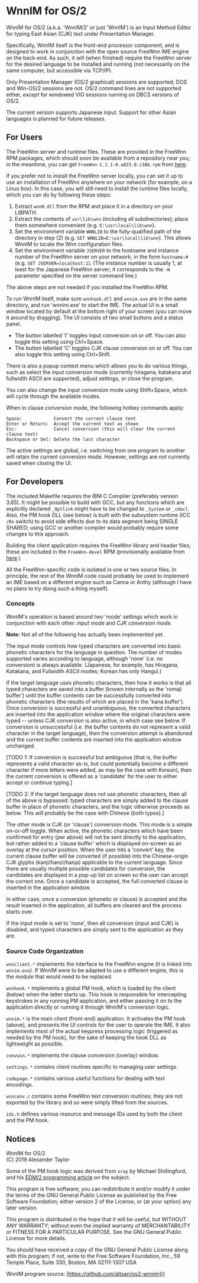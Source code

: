 WnnIM for OS/2
==============

WnnIM for OS/2 (a.k.a. 'WnnIM/2' or just 'WnnIM') is an Input Method Editor for
typing East Asian (CJK) text under Presentation Manager.

Specifically, WnnIM itself is the front-end processor component, and is designed
to work in conjunction with the open source FreeWnn IME engine on the back-end.
As such, it will (when finished) require the FreeWnn server for the desired
language to be installed and running (not necessarily on the same computer, but
accessible via TCP/IP).

Only Presentation Manager (OS/2 graphical) sessions are supported; DOS and
Win-OS/2 sessions are not.  OS/2 command lines are not supported either,
_except_ for windowed VIO sessions running on DBCS versions of OS/2.

The current version supports Japanese input.  Support for other Asian languages
is planned for future releases.


For Users
---------

The FreeWnn server and runtime files.  These are provided in the FreeWnn RPM 
packages, which should soon be available from a repository near you; in the 
meantime, you can get `FreeWnn-1.1.1-0.a023.0.i386.rpm` from
[here](https://drive.google.com/drive/folders/0B_CmLQmhb3PzelRpakJ6OXl3YnM).

If you prefer not to install the FreeWnn server locally, you can set it up
to use an installation of FreeWnn anywhere on your network (for example, on
a Linux box).  In this case, you will still need to install the runtime files
locally, which you can do by following these steps:

1. Extract `wnn0.dll` from the RPM and place it in a directory on your LIBPATH.
2. Extract the contents of `usr\lib\wnn` (including all subdirectories); 
   place them somewhere convenient (e.g. `E:\usr\local\lib\wnn`).
3. Set the environment variable `WNNLIB` to the fully-qualified path of
   the directory in step (2) (e.g. `SET WNNLIB=E:\usr\local\lib\wnn`).
   This allows WnnIM to locate the Wnn configuration files.
4. Set the environment variable `JSERVER` to the hostname and instance
   number of the FreeWnn server on your network, in the form `hostname:#`
   (e.g. `SET JSERVER=localhost:1`).  (The instance number is usually 1,
   at least for the Japanese FreeWnn server; it corresponds to the `-N` 
   parameter specified on the server command line.)

The above steps are not needed if you installed the FreeWnn RPM.

To run WnnIM itself, make sure `wnnhook.dll` and `wnnim.exe` are in the same
directory, and run 'wnnim.exe' to start the IME.  The actual UI is a small
window located by default at the bottom right of your screen (you can move it
around by dragging).  The UI consists of two small buttons and a status panel.

 * The button labelled 'I' toggles input conversion on or off.  You can also
   toggle this setting using Ctrl+Space.
 * The button labelled 'C' toggles CJK clause conversion on or off.  You can
   also toggle this setting using Ctrl+Shift.

There is also a popup context menu which allows you to do various things, such
as select the input conversion mode (currently hiragana, katakana and fullwidth
ASCII are supported), adjust settings, or close the program.

You can also change the input conversion mode using Shift+Space, which will
cycle through the available modes.

When in clause conversion mode, the following hotkey commands apply:

    Space:            Convert the current clause text
    Enter or Return:  Accept the current text as shown
    Esc:              Cancel conversion (this will clear the current clause text)
    Backspace or Del: Delete the last character

The active settings are global, i.e. switching from one program to another will
retain the current conversion mode.  However, settings are _not_ currently saved
when closing the UI.


For Developers
--------------

The included Makefile requires the IBM C Compiler (preferably version 3.65).
It might be possible to build with GCC, but any functions which are explicitly
declared `_Optlink` might have to be changed to `_System` or `_cdecl`.  Also,
the PM hook DLL (see below) is built with the subsystem runtime (ICC `/Rn`
switch) to avoid side effects due to its data segment being SINGLE SHARED; using
GCC or another compiler would probably require some changes to this approach.

Building the client application requires the FreeWnn library and header files;
these are included in the `FreeWnn-devel` RPM (provisionally available from
[here](https://drive.google.com/drive/folders/0B_CmLQmhb3PzelRpakJ6OXl3YnM).)

All the FreeWnn-specific code is isolated in one or two source files.  In
principle, the rest of the WnnIM code could probably be used to implement an IME
based on a different engine such as Canna or Anthy (although I have no plans to
try doing such a thing myself).

### Concepts

WnnIM's operation is based around two 'mode' settings which work in conjunction
with each other: _input mode_ and _CJK conversion mode_.

**Note:** Not all of the following has actually been implemented yet.

The input mode controls how typed characters are converted into basic phonetic
characters for the language in question.  The number of modes supported varies
according to language, although 'none' (i.e. no conversion) is always available.
(Japanese, for example, has Hiragana, Katakana, and Fullwidth ASCII modes; 
Korean has only Hangul.)

If the target language uses phonetic characters, then how it works is that all
typed characters are saved into a buffer (known internally as the 'romaji
buffer') until the buffer contents can be successfully converted into phonetic
characters (the results of which are placed in the 'kana buffer').  Once
conversion is successful and unambiguous, the converted characters are inserted
into the application window where the original characters were typed -- unless
CJK conversion is also active, in which case see below.  If conversion is
unsuccessful (i.e. the buffer contents do not represent a valid character in the
target language), then the conversion attempt is abandoned and the current
buffer contents are inserted into the application window unchanged.

[TODO 1: If conversion is successful but ambiguous (that is, the buffer
represents a valid character as-is, but could potentially become a different
character if more letters were added, as may be the case with Korean), then the
current conversion is offered as a 'candidate' for the user to either accept or
continue typing.]

[TODO 2: If the target language does not use phonetic characters, then all of
the above is bypassed: typed characters are simply added to the clause buffer
in place of phonetic characters, and the logic otherwise proceeds as below.
This will probably be the case with Chinese (both types).]

The other mode is CJK (or 'clause') conversion mode.  This mode is a simple
on-or-off toggle.  When active, the phonetic characters which have been
confirmed for entry (per above) will not be sent directly to the application,
but rather added to a 'clause buffer' which is displayed on-screen as an overlay
at the cursor position.  When the user hits a 'convert' key, the current clause
buffer will be converted (if possible) into the Chinese-origin CJK glyphs
(kanji/hanzi/hanja) applicable to the current language.  Since there are usually
multiple possible candidates for conversion, the candidates are displayed in a
pop-up list on screen so the user can accept the correct one.  Once a candidate
is accepted, the full converted clause is inserted in the application window.

In either case, once a conversion (phonetic or clause) is accepted and the
result inserted in the application, all buffers are cleared and the process
starts over.

If the input mode is set to 'none', then all conversion (input and CJK) is
disabled, and typed characters are simply sent to the application as they
are.

### Source Code Organization

`wnnclient.*` implements the interface to the FreeWnn engine (it is linked into
`wnnim.exe`).  If WnnIM were to be adapted to use a different engine, this is
the module that would need to be replaced.

`wnnhook.*` implements a global PM hook, which is loaded by the client (below)
when the latter starts up.  This hook is responsible for intercepting keystrokes
in any running PM application, and either passing it on to the application
directly or running it through WnnIM's conversion logic.

`wnnim.*` is the main client (front-end) application.  It activates the PM hook
(above), and presents the UI controls for the user to operate the IME.  It also
implements most of the actual keypress processing logic (triggered as needed by
the PM hook), for the sake of keeping the hook DLL as lightweight as possible.

`convwin.*` implements the clause conversion (overlay) window.

`settings.*` contains client routines specific to managing user settings.

`codepage.*` contains various useful functions for dealing with text
encodings.

`wnnconv.c` contains some FreeWnn text conversion routines; they are not 
exported by the library and so were simply lifted from the sources.

`ids.h` defines various resource and message IDs used by both the client and the
PM hook.


Notices
-------

WnnIM for OS/2  
(C) 2019 Alexander Taylor

Some of the PM hook logic was derived from `xray` by Michael Shillingford, and
his [EDM/2 programming article](http://www.edm2.com/0501/hooks.html) on the
subject.

  This program is free software; you can redistribute it and/or modify
  it under the terms of the GNU General Public License as published by
  the Free Software Foundation; either version 2 of the License, or
  (at your option) any later version.

  This program is distributed in the hope that it will be useful,
  but WITHOUT ANY WARRANTY; without even the implied warranty of
  MERCHANTABILITY or FITNESS FOR A PARTICULAR PURPOSE.  See the
  GNU General Public License for more details.

  You should have received a copy of the GNU General Public License
  along with this program; if not, write to the Free Software
  Foundation, Inc., 59 Temple Place, Suite 330, Boston, MA
  02111-1307  USA

WnnIM program source: [https://github.com/altsan/os2-wnnim]()
